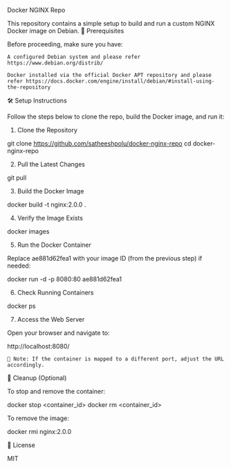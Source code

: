 Docker NGINX Repo

This repository contains a simple setup to build and run a custom NGINX Docker image on Debian.
🚀 Prerequisites

Before proceeding, make sure you have:

    A configured Debian system and please refer https://www.debian.org/distrib/

    Docker installed via the official Docker APT repository and please refer https://docs.docker.com/engine/install/debian/#install-using-the-repository

🛠️ Setup Instructions

Follow the steps below to clone the repo, build the Docker image, and run it:
1. Clone the Repository

git clone https://github.com/satheeshpolu/docker-nginx-repo
cd docker-nginx-repo

2. Pull the Latest Changes

git pull

3. Build the Docker Image

docker build -t nginx:2.0.0 .

4. Verify the Image Exists

docker images

5. Run the Docker Container

Replace ae881d62fea1 with your image ID (from the previous step) if needed:

docker run -d -p 8080:80 ae881d62fea1

6. Check Running Containers

docker ps

7. Access the Web Server

Open your browser and navigate to:

http://localhost:8080/

    🔧 Note: If the container is mapped to a different port, adjust the URL accordingly.

🧼 Cleanup (Optional)

To stop and remove the container:

docker stop <container_id>
docker rm <container_id>

To remove the image:

docker rmi nginx:2.0.0

📄 License

MIT 
